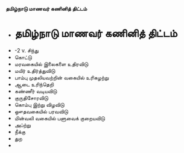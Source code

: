 **தமிழ்நாடு மாணவர் கணினித் திட்டம்**
- # தமிழ்நாடு மாணவர் கணினித் திட்டம்
- -2 v. சிந்து
- கொட்டு
- மரவகையில் இலைகளை உதிரவிடு
- மயிர் உதிர்த்துவிடு
- பாம்பு முதலியவற்றின் வகையில் உரிகழற்று
- ஆடை உரிந்தெறி
- கண்ணீர் வடியவிடு
- குருதிசோரவிடு
- கொம்பு இற்று விழவிடு
- ஔதவகையில் பரவவிடு
- மின்வலி வகையில் பளுவைக் குறையவிடு
- அப்ற்று
- நீக்கு
- துற
-


